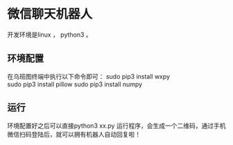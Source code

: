 # 微信聊天机器人

开发环境是linux ， python3 。



## 环境配置


在乌班图终端中执行以下命令即可：
sudo pip3 install wxpy  
sudo pip3 install pillow
sudo pip3 install numpy

## 运行

环境配置好之后可以直接python3 xx.py 运行程序，会生成一个二维码，通过手机微信扫码登陆后，就可以拥有机器人自动回复啦！
